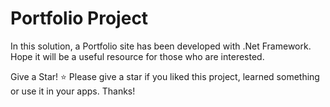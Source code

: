 # Portfolio Project

In this solution, a Portfolio site has been developed with .Net Framework. Hope it will be a useful resource for those who are interested.

Give a Star! ⭐ Please give a star if you liked this project, learned something or use it in your apps. Thanks!